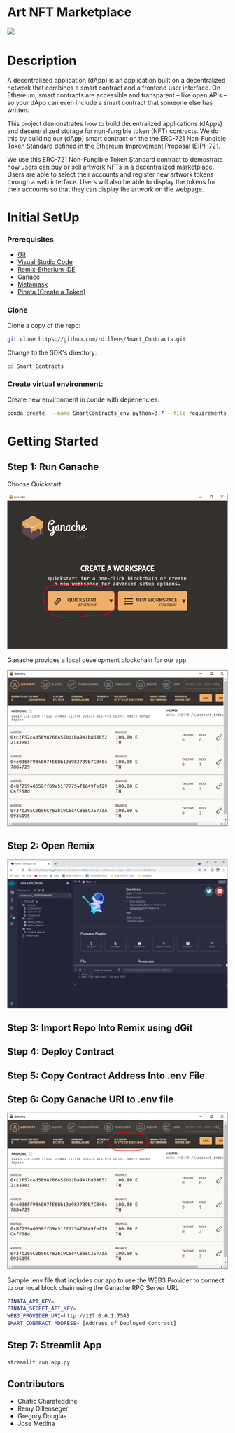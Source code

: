 # Art NFT Marketplace
![](https://i.guim.co.uk/img/media/8ff0a1b159384d1c849f1b74a17d63f5b4e2a716/0_539_4000_2400/master/4000.jpg?width=620&quality=85&auto=format&fit=max&s=e338f8a728f6975789d6ea84c3a96dd9)

# Description
A decentralized application (dApp) is an application built on a decentralized network that combines a smart contract and a frontend user interface. On Ethereum, smart contracts are accessible and transparent – like open APIs – so your dApp can even include a smart contract that someone else has written.

This project demonstrates how to build decentralized applications (dApps) and decentralized storage for non-fungible token (NFT) contracts.  We do this by building our (dApp) smart contract on the the ERC-721 Non-Fungible Token Standard defined in the Ethereum Improvement Proposal (EIP)–721.

We use this ERC-721 Non-Fungible Token Standard contract to demostrate how users can buy or sell artwork NFTs in a decentralized marketplace. Users are able to select their accounts and register new artwork tokens through a web interface. Users will also be able to display the tokens for their accounts so that they can display the artwork on the webpage.


# Initial SetUp

### Prerequisites

- [Git](https://git-scm.com/downloads) 
- [Visual Studio Code](https://code.visualstudio.com/)
- [Remix-Etherium IDE](https://remix.ethereum.org/) 
- [Ganace](https://www.trufflesuite.com/ganache/)
- [Metamask](https://metamask.io/)
- [Pinata (Create a Token)](https://www.pinata.cloud/)

### Clone
Clone a copy of the repo:

```bash
git clone https://github.com/rdillens/Smart_Contracts.git
```

Change to the SDK's directory:

```bash
cd Smart_Contracts
```

### Create virtual environment: 

Create new environment in conde with depenencies:

```bash
conda create  --name SmartContracts_env python=3.7 --file requirements.txt
```
# Getting Started

## Step 1: Run Ganache

Choose Quickstart

![](/images/ganache-quickstart.PNG)


Ganache provides a local development blockchain for our app.

![](/images/ganache-open.PNG)

## Step 2: Open Remix
![Open Remix](/images/remix-open.PNG)


## Step 3: Import Repo Into Remix using dGit

## Step 4: Deploy Contract 

## Step 5: Copy Contract Address Into .env File

## Step 6: Copy Ganache URI to .env file
![](/images/ganache-open_rpc-server-highlighted.PNG)

Sample .env file that includes our app to use the WEB3 Provider to connect to our local block chain using the Ganache RPC Server URL


```bash
PINATA_API_KEY=
PINATA_SECRET_API_KEY=
WEB3_PROVIDER_URI=http://127.0.0.1:7545
SMART_CONTRACT_ADDRESS= [Address of Deployed Contract]
```


## Step 7:  Streamlit App

```bash
streamlit run app.py
```

## Contributors
- Chafic Charafeddine
- Remy Dillenseger
- Gregory Douglas
- Jose Medina